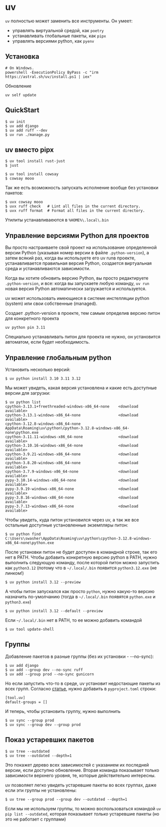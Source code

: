 uv
========

`uv` полностью может заменить все инструменты. Он умеет:

- управлять виртуальной средой, как `poetry`
- устанавливать глобальные пакеты, как `pipx`
- управлять версиями python, как `pyenv`

Установка
----------------

    # On Windows.
    powershell -ExecutionPolicy ByPass -c "irm https://astral.sh/uv/install.ps1 | iex"

Обновление

    uv self update


QuickStart
-----------------
    
    $ uv init
    $ uv add django
    $ uv add ruff --dev
    $ uv run ./manage.py

uv вместо pipx
-------------------

    $ uv tool install rust-just
    $ just
    
    $ uv tool install cowsay
    $ cowsay mooo

Так же есть возможность запускать исполнение вообще без установки пакетов:

    $ uvx cowsay mooo
    $ uvx ruff check   # Lint all files in the current directory.
    $ uvx ruff format  # Format all files in the current directory.

Утилиты устанавливаеются в `%HOME%\.local\.bin`

Управление версиями Python для проектов
-----------------

Вы просто настраиваете свой проект на использование определенной версии Python (указывая номер версии в файле `.python-version`), а затем всякий раз, когда вы используете его uv runв проекте, устанавливается правильная версия Python, создается виртуальная среда и устанавливаются зависимости. 

Когда вы хотите обновить версию Python, вы просто редактируете `.python-version`, и все: когда вы запускаете любую команду, `uv run` новая версия Python автоматически загружается и используется.

uv может использовать имеющиеся в системе инстелляции python (system) или свои собственные (managed).

Создает .python-version в проекте, тем самым определив версию питон для конкретного проекта

    uv python pin 3.11

Специально устанавливать питон для проекта не нужно, он установится автоматом, если будет необходимость.


Управление глобальным python
----------------------------------

Установить несколько версий:

    $ uv python install 3.10 3.11 3.12

Мы может увидеть, какая версия установлена и какие есть доступные версии для загрузки:

    $ uv python list
    cpython-3.13.1+freethreaded-windows-x86_64-none    <download available>
    cpython-3.13.1-windows-x86_64-none                 <download available>
    cpython-3.12.8-windows-x86_64-none                 AppData\Roaming\uv\python\cpython-3.12.8-windows-x86_64-none\python.exe
    cpython-3.11.11-windows-x86_64-none                <download available>
    cpython-3.10.16-windows-x86_64-none                <download available>
    cpython-3.9.21-windows-x86_64-none                 <download available>
    cpython-3.8.20-windows-x86_64-none                 <download available>
    cpython-3.7.9-windows-x86_64-none                  <download available>
    pypy-3.10.14-windows-x86_64-none                   <download available>
    pypy-3.9.19-windows-x86_64-none                    <download available>
    pypy-3.8.16-windows-x86_64-none                    <download available>
    pypy-3.7.13-windows-x86_64-none                    <download available>

Чтобы увидеть, куда питон установился через uv, а так же все остальные доступные установленные экземпляры питон:

    $ uv python find
    C:\Users\swasher\AppData\Roaming\uv\python\cpython-3.12.8-windows-x86_64-none\python.exe

После установки питон не будет доступен в командной строке, так его нет в PATH. Чтобы добавить конкретную версию python в PATH, нужно выполнить следующую команду, после которой питон можно запустить как `python3.12` (потому что в `~/.local/.bin` появится `python3.12.exe` (не линком!)

    $ uv python install 3.12 --preview

А чтобы питон запускался как просто `python`, нужно какую-то версию назначить по-умолчанию (тогда в `~/.local/.bin` появятся `python.exe` и  `python3.exe`)

    $ uv python install 3.12 --default --preview

Если `~/.local/.bin` нет в PATH, то ее можно добавить командой

    $ uv tool update-shell



Группы
------------------

Добавление пакетов в разные группы (без их установки - --no-sync):

    $ uv add django
    $ uv add --group dev --no-sync ruff
    $ uv add --group prod --no-sync gunicorn

Но если запустить что-то в среде, uv установит недостающие пакеты из всех групп. Согласно [статье](https://www.loopwerk.io/articles/2024/python-uv-revisited/), нужно добавить в `pyproject.toml` строки:

    [tool.uv]
    default-groups = []

И теперь, чтобы установить группу, нужно выполнить

    $ uv sync --group prod
    $ uv sync --group dev --group prod

Показ устаревших пакетов
-------------------------

    $ uv tree --outdated
    $ uv tree --outdated --depth=1

Это покажет дерево всех зависимостей с указанием их последней версии, если доступно обновление. Вторая команда показывает только зависимости верхнего уровня, те, которые действительно интересны.

uv позволяет легко увидеть устаревшие пакеты во всех группах, даже если эти группы не установлены:

    $ uv tree --group prod --group dev --outdated --depth=1

Если мы не используем группы, то можно воспользоваться командой `uv pip list --outdated`, которая показывает *только* устаревшие пакеты (но это не работает с группами)

